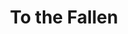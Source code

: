 ---
pid: rs141
title: To the Fallen
location_transcription: somewhere central
coordinates: "[-75.171989510988, 39.949490217913]"
zipcode: '19146'
gen_neighborhood: South Philadelphia
neighborhood: Graduate Hospital,Naval Square,Southwest Center City
outside_phl: 
age: '47'
age_range: 40-49
instagram: 
image_file_name: rs_141.jpg
proposal_transcription: a square of earth smoldering for the legacy of move
topic: History,MOVE,Violence
topic_summary: 0, 0, 0, 0
type: 
keywords_other: 
credit: 
image_labels: 
twitter: 
facebook: 
permalink: "/monuments/rs141/"
layout: item-page
---